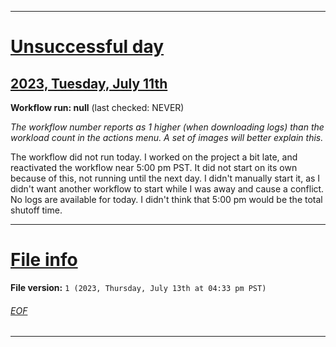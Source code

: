 
***

# [Unsuccessful day](#Unsuccessful-day)

## [2023, Tuesday, July 11th](#2023-Tuesday-July-11th)

**Workflow run: null** (last checked: NEVER)

_The workflow number reports as 1 higher (when downloading logs) than the workload count in the actions menu. A set of images will better explain this._

The workflow did not run today. I worked on the project a bit late, and reactivated the workflow near 5:00 pm PST. It did not start on its own because of this, not running until the next day. I didn't manually start it, as I didn't want another workflow to start while I was away and cause a conflict. No logs are available for today. I didn't think that 5:00 pm would be the total shutoff time.

***

# [File info](#File-info)

**File version:** `1 (2023, Thursday, July 13th at 04:33 pm PST)`

###### [EOF](#EOF)

***
